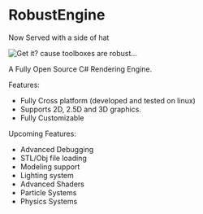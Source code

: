 # RobustEngine
Now Served with a side of hat

![Get it? cause toolboxes are robust...](http://imgur.com/wIPAUUP.png)


A Fully Open Source C# Rendering Engine.

Features:
- Fully Cross platform (developed and tested on linux)
- Supports 2D, 2.5D and 3D graphics.
- Fully Customizable

Upcoming Features:
- Advanced Debugging
- STL/Obj file loading
- Modeling support
- Lighting system
- Advanced Shaders
- Particle Systems
- Physics Systems



